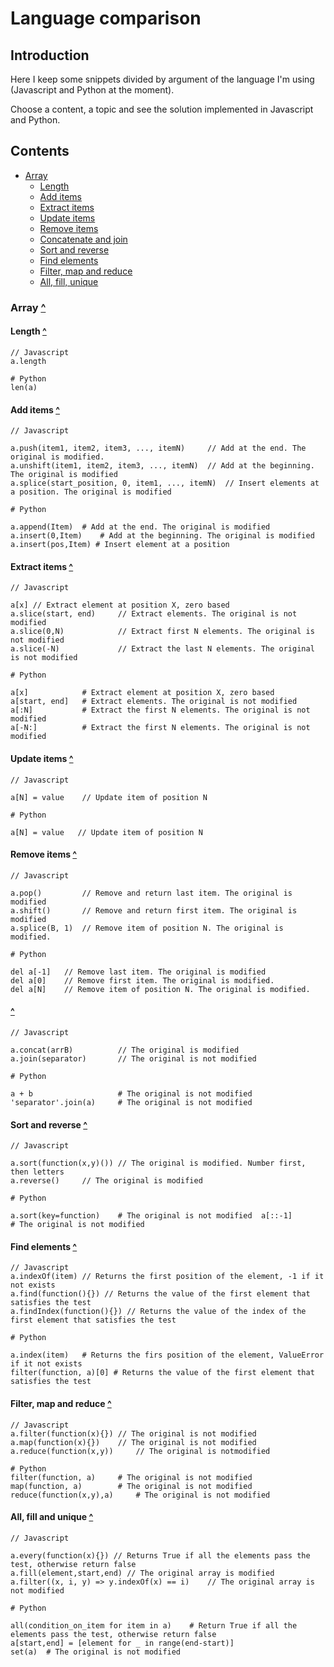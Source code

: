 # Language comparison

## Introduction

Here I keep some snippets divided by argument of the language I'm using (Javascript and Python at the moment).

Choose a content, a topic and see the solution implemented in Javascript and Python.

## <a name="anchorContents"></a>Contents
* [Array](#anchorArray)
	* [Length](#anchorLength)
	* [Add items](#anchorAdd)
	* [Extract items](#anchorExtract)
	* [Update items](#anchorUpdate)
	* [Remove items](#anchorRemove)
	* [Concatenate and join](#anchorConcatenate)	
	* [Sort and reverse](#anchorSort)	
	* [Find elements](#anchorFind)		
	* [Filter, map and reduce](#anchorFilter)
	* [All, fill, unique](#anchorAll)


### <a name="anchorArray"></a>Array [^](#anchorContents)

#### <a name="anchorLength">Length  [^](#anchorContents)

	// Javascript
	a.length
	
	# Python
	len(a)

#### <a name="anchorAdd">Add items [^](#anchorContents)
	
	// Javascript
	
	a.push(item1, item2, item3, ..., itemN)		// Add at the end. The original is modified.
	a.unshift(item1, item2, item3, ..., itemN) 	// Add at the beginning. The original is modified
	a.splice(start_position, 0, item1, ..., itemN) 	// Insert elements at a position. The original is modified

	# Python
	
	a.append(Item)	# Add at the end. The original is modified
	a.insert(0,Item)	# Add at the beginning. The original is modified
	a.insert(pos,Item) # Insert element at a position
	
#### <a name="anchorExtract">Extract items [^](#anchorContents)

	// Javascript
	
	a[x] // Extract element at position X, zero based
	a.slice(start, end) 	// Extract elements. The original is not modified
	a.slice(0,N)			// Extract first N elements. The original is not modified
	a.slice(-N)				// Extract the last N elements. The original is not modified
	
	# Python
	
	a[x]			# Extract element at position X, zero based
	a[start, end]	# Extract elements. The original is not modified
	a[:N]			# Extract the first N elements. The original is not modified
	a[-N:]  		# Extract the first N elements. The original is not modified
	
#### <a name="anchorUpdate">Update items  [^](#anchorContents)

	// Javascript
	
	a[N] = value	// Update item of position N
	
	# Python 
	
	a[N] = value   // Update item of position N
	
#### <a name="anchorRemove">Remove items [^](#anchorContents)
	
	// Javascript
	
	a.pop()			// Remove and return last item. The original is modified
	a.shift() 		// Remove and return first item. The original is modified
	a.splice(B, 1) 	// Remove item of position N. The original is modified.
	
	# Python
	
	del a[-1]	// Remove last item. The original is modified
	del a[0]	// Remove first item. The original is modified.
	del a[N]	// Remove item of position N. The original is modified.
	
#### <a name="anchorConcatenate"> [^](#anchorContents)
	
	// Javascript
	
	a.concat(arrB) 			// The original is modified
	a.join(separator) 		// The original is not modified
	
	# Python
	
	a + b					# The original is not modified
	'separator'.join(a)		# The original is not modified
	
#### <a name="anchorSort">Sort and reverse [^](#anchorContents)

	// Javascript 
	
	a.sort(function(x,y)()) // The original is modified. Number first, then letters
	a.reverse()		// The original is modified
	
	# Python
	
	a.sort(key=function)	# The original is not modified	a[::-1] 		# The original is not modified

#### <a name="anchorFind">Find elements [^](#anchorContents)

	// Javascript
	a.indexOf(item)	// Returns the first position of the element, -1 if it not exists
	a.find(function(){}) // Returns the value of the first element that satisfies the test
	a.findIndex(function(){}) // Returns the value of the index of the first element that satisfies the test
	
	# Python
	
	a.index(item)	# Returns the firs position of the element, ValueError if it not exists
	filter(function, a)[0] # Returns the value of the first element that satisfies the test
	
#### <a name="anchorFilter">Filter, map and reduce [^](#anchorContents)

	// Javascript
	a.filter(function(x){}) // The original is not modified
	a.map(function(x){})	// The original is not modified
	a.reduce(function(x,y))		// The original is notmodified
	
	# Python
	filter(function, a)		# The original is not modified
	map(function, a)		# The original is not modified
	reduce(function(x,y),a)		# The original is not modified

#### <a name="anchorAll">All, fill and unique  [^](#anchorContents)

	// Javascript
	
	a.every(function(x){}) // Returns True if all the elements pass the test, otherwise return false
	a.fill(element,start,end) // The original array is modified
	a.filter((x, i, y) => y.indexOf(x) == i)	// The original array is not modified

	# Python
	
	all(condition_on_item for item in a)	# Return True if all the elements pass the test, otherwise return false
	a[start,end] = [element for _ in range(end-start)]
	set(a)	# The original is not modified
	
